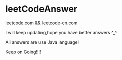 # leetCodeAnswer
leetcode.com &amp;&amp; leetcode-cn.com

I will keep updating,hope you have better answers ^_^

All answers are use Java language!

Keep on Going!!!!

